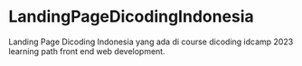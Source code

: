 # LandingPageDicodingIndonesia
Landing Page Dicoding Indonesia yang ada di course dicoding idcamp 2023 learning path front end web development.
